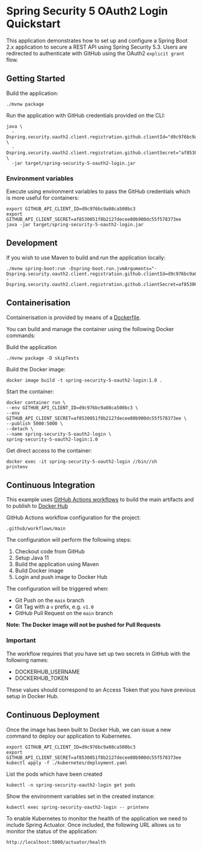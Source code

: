 # Spring Security 5 OAuth2 Login Quickstart

This application demonstrates how to set up and configure a Spring Boot 2.x application to secure a REST API using Spring Security 5.3. Users are redirected to authenticate with GitHub using the OAuth2 `explicit grant` flow.

## Getting Started

Build the application:

```shell
./mvnw package
```

Run the application with GitHub credentials provided on the CLI:
```shell
java \
  -Dspring.security.oauth2.client.registration.github.clientId="d9c976bc9a08ca500bc3" \
  -Dspring.security.oauth2.client.registration.github.clientSecret="af8530051f8b2127decee80b900dc55f578373ee" \
  -jar target/spring-security-5-oauth2-login.jar
```

### Environment variables
Execute using environment variables to pass the GitHub credentials which is more useful for containers:
```shell
export GITHUB_API_CLIENT_ID=d9c976bc9a08ca500bc3
export GITHUB_API_CLIENT_SECRET=af8530051f8b2127decee80b900dc55f578373ee
java -jar target/spring-security-5-oauth2-login.jar
```

## Development

If you wish to use Maven to build and run the application locally:
```shell
./mvnw spring-boot:run -Dspring-boot.run.jvmArguments="-Dspring.security.oauth2.client.registration.github.clientId=d9c976bc9a08ca500bc3 -Dspring.security.oauth2.client.registration.github.clientSecret=af8530051f8b2127decee80b900dc55f578373ee"
```

## Containerisation

Containerisation is provided by means of a [Dockerfile](https://docs.docker.com/engine/reference/builder/).

You can build and manage the container using the following Docker commands:

Build the application
```shell
./mvnw package -D skipTests
```

Build the Docker image:
```shell
docker image build -t spring-security-5-oauth2-login:1.0 .
```

Start the container:
```shell
docker container run \
--env GITHUB_API_CLIENT_ID=d9c976bc9a08ca500bc3 \
--env GITHUB_API_CLIENT_SECRET=af8530051f8b2127decee80b900dc55f578373ee \
--publish 5000:5000 \
--detach \
--name spring-security-5-oauth2-login \
spring-security-5-oauth2-login:1.0
```

Get direct access to the container:
```shell
docker exec -it spring-security-5-oauth2-login //bin//sh
printenv
```

## Continuous Integration

This example uses [GitHub Actions workflows](https://docs.github.com/en/actions) to build the main artifacts and to publish to [Docker Hub](https://hub.docker.com/)

GitHub Actions workflow configuration for the project:
```shell
.github/workflows/main
```

The configuration will perform the following steps:
1. Checkout code from GitHub
2. Setup Java 11
3. Build the application using Maven
4. Build Docker image
5. Login and push image to Docker Hub

The configuration will be triggered when:

- Git Push on the `main` branch
- Git Tag with a `v` prefix, e.g. `v1.0`
- GitHub Pull Request on the `main` branch

**Note: The Docker image will not be pushed for Pull Requests**

### Important
The workflow requires that you have set up two secrets in GitHub with the following names:
- DOCKERHUB_USERNAME
- DOCKERHUB_TOKEN

These values should correspond to an Access Token that you have previous setup in Docker Hub.

## Continuous Deployment

Once the image has been built to Docker Hub, we can issue a new command to deploy our application to Kubernetes.

```shell
export GITHUB_API_CLIENT_ID=d9c976bc9a08ca500bc3
export GITHUB_API_CLIENT_SECRET=af8530051f8b2127decee80b900dc55f578373ee
kubectl apply -f ./kubernetes/deployment.yaml
```

List the pods which have been created
```shell
kubectl -n spring-security-oauth2-login get pods
```

Show the environment variables set in the created instance:
```shell
kubectl exec spring-security-oauth2-login -- printenv
```

To enable Kubernetes to monitor the health of the application we need to include Spring Actuator.  Once included, the following URL allows us to monitor the status of the application:
```shell
http://localhost:5000/actuator/health
```

